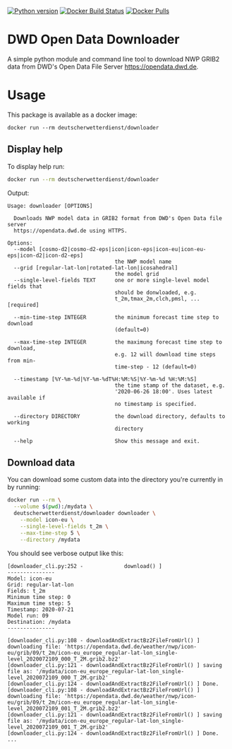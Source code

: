 [![Python version](https://img.shields.io/badge/python-3.7.7-informational)](https://hub.docker.com/_/python)
[![Docker Build Status](https://img.shields.io/docker/cloud/build/deutscherwetterdienst/downloader.svg)](https://hub.docker.com/r/deutscherwetterdienst/downloader)
[![Docker Pulls](https://img.shields.io/docker/pulls/deutscherwetterdienst/downloader)](https://hub.docker.com/r/deutscherwetterdienst/downloader)

# DWD Open Data Downloader
A simple python module and command line tool to download NWP GRIB2 data from DWD's Open Data File Server https://opendata.dwd.de.


# Usage
This package is available as a docker image:
```
docker run --rm deutscherwetterdienst/downloader
```

## Display help
To display help run:
```bash
docker run --rm deutscherwetterdienst/downloader
```
Output:
```
Usage: downloader [OPTIONS]

  Downloads NWP model data in GRIB2 format from DWD's Open Data file server
  https://opendata.dwd.de using HTTPS.

Options:
  --model [cosmo-d2|cosmo-d2-eps|icon|icon-eps|icon-eu|icon-eu-eps|icon-d2|icon-d2-eps]
                                  the NWP model name
  --grid [regular-lat-lon|rotated-lat-lon|icosahedral]
                                  the model grid
  --single-level-fields TEXT      one or more single-level model fields that
                                  should be donwloaded, e.g.
                                  t_2m,tmax_2m,clch,pmsl, ...  [required]

  --min-time-step INTEGER         the minimum forecast time step to download
                                  (default=0)

  --max-time-step INTEGER         the maximung forecast time step to download,
                                  e.g. 12 will download time steps from min-
                                  time-step - 12 (default=0)

  --timestamp [%Y-%m-%d|%Y-%m-%dT%H:%M:%S|%Y-%m-%d %H:%M:%S]
                                  the time stamp of the dataset, e.g.
                                  '2020-06-26 18:00'. Uses latest available if
                                  no timestamp is specified.

  --directory DIRECTORY           the download directory, defaults to working
                                  directory

  --help                          Show this message and exit.
```

## Download data
You can download some custom data into the directory you're currently in by running:
```bash
docker run --rm \
  --volume $(pwd):/mydata \
  deutscherwetterdienst/downloader downloader \
    --model icon-eu \
    --single-level-fields t_2m \
    --max-time-step 5 \
    --directory /mydata
```
You should see verbose output like this:
```
[downloader_cli.py:252 -             download() ] 
---------------
Model: icon-eu
Grid: regular-lat-lon
Fields: t_2m
Minimum time step: 0
Maximum time step: 5
Timestamp: 2020-07-21
Model run: 09
Destination: /mydata
---------------

[downloader_cli.py:108 - downloadAndExtractBz2FileFromUrl() ] downloading file: 'https://opendata.dwd.de/weather/nwp/icon-eu/grib/09/t_2m/icon-eu_europe_regular-lat-lon_single-level_2020072109_000_T_2M.grib2.bz2'
[downloader_cli.py:121 - downloadAndExtractBz2FileFromUrl() ] saving file as: '/mydata/icon-eu_europe_regular-lat-lon_single-level_2020072109_000_T_2M.grib2'
[downloader_cli.py:124 - downloadAndExtractBz2FileFromUrl() ] Done.
[downloader_cli.py:108 - downloadAndExtractBz2FileFromUrl() ] downloading file: 'https://opendata.dwd.de/weather/nwp/icon-eu/grib/09/t_2m/icon-eu_europe_regular-lat-lon_single-level_2020072109_001_T_2M.grib2.bz2'
[downloader_cli.py:121 - downloadAndExtractBz2FileFromUrl() ] saving file as: '/mydata/icon-eu_europe_regular-lat-lon_single-level_2020072109_001_T_2M.grib2'
[downloader_cli.py:124 - downloadAndExtractBz2FileFromUrl() ] Done.
...
```